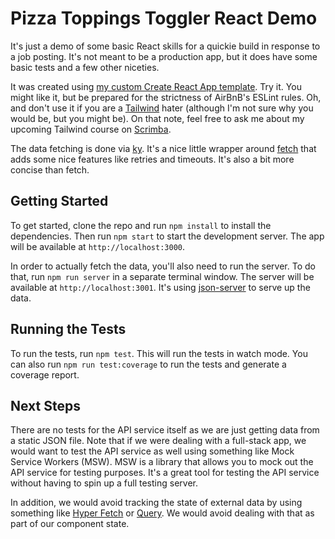 # Pizza Toppings Toggler React Demo

It's just a demo of some basic React skills for a quickie build in response to a job posting. It's not meant to be a production app, but it does have some basic tests and a few other niceties.

It was created using [my custom Create React App template](https://www.npmjs.com/package/cra-template-eslint-airbnb-tailwind). Try it. You might like it, but be prepared for the strictness of AirBnB's ESLint rules. Oh, and don't use it if you are a [Tailwind](https://tailwindcss.com/) hater (although I'm not sure why you would be, but you might be). On that note, feel free to ask me about my upcoming Tailwind course on [Scrimba](https://scrimba.com/).

The data fetching is done via [ky](https://github.com/sindresorhus/ky). It's a nice little wrapper around [fetch](https://developer.mozilla.org/en-US/docs/Web/API/Fetch_API) that adds some nice features like retries and timeouts. It's also a bit more concise than fetch.

## Getting Started

To get started, clone the repo and run `npm install` to install the dependencies. Then run `npm start` to start the development server. The app will be available at `http://localhost:3000`.

In order to actually fetch the data, you'll also need to run the server. To do that, run `npm run server` in a separate terminal window. The server will be available at `http://localhost:3001`. It's using [json-server](https://www.npmjs.com/package/json-server) to serve up the data.

## Running the Tests

To run the tests, run `npm test`. This will run the tests in watch mode. You can also run `npm run test:coverage` to run the tests and generate a coverage report.

## Next Steps

There are no tests for the API service itself as we are just getting data from a static JSON file. Note that if we were dealing with a full-stack app, we would want to test the API service as well using something like Mock Service Workers (MSW). MSW is a library that allows you to mock out the API service for testing purposes. It's a great tool for testing the API service without having to spin up a full testing server.

In addition, we would avoid tracking the state of external data by using something like [Hyper Fetch](https://hyperfetch.bettertyped.com/) or [Query](https://tanstack.com/query/v4/?from=reactQueryV3&original=https://react-query-v3.tanstack.com/). We would avoid dealing with that as part of our component state.
